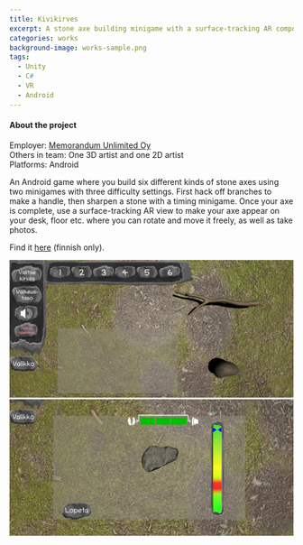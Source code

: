 ```yaml
---
title: Kivikirves
excerpt: A stone axe building minigame with a surface-tracking AR component.
categories: works
background-image: works-sample.png
tags:
  - Unity
  - C#
  - VR
  - Android
---
```


#### About the project

Employer: [Memorandum Unlimited Oy](https://www.memorandum.fi/)<br>
Others in team: One 3D artist and one 2D artist<br>
Platforms: Android<br>



An Android game where you build six different kinds of stone axes using two minigames with three difficulty settings.
First hack off branches to make a handle, then sharpen a stone with a timing minigame.
Once your axe is complete, use a surface-tracking AR view to make your axe appear on your desk, floor etc. where you can rotate and move it freely, as well as take photos.

Find it [here](https://www.memorandum.fi/news/kivikautiset-tyotavat-tutuiksi-kivikirves-pelilla/) (finnish only).

![image](/images/kk1.PNG)
![image](/images/kk2.PNG)
